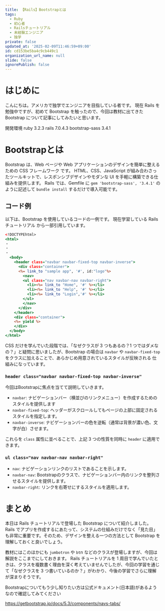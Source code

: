```yaml
---
title: 【Rails】Bootstrapとは
tags:
  - Ruby
  - 初心者
  - Railsチュートリアル
  - 未経験エンジニア
  - 独学
private: false
updated_at: '2025-02-09T11:46:59+09:00'
id: cd153be5ba4c9cb449c1
organization_url_name: null
slide: false
ignorePublish: false
---
```

# はじめに
こんにちは。アメリカで独学でエンジニアを目指している者です。
現在 Rails を勉強中ですが、初めて Bootstrap を触ったので、今回は教材に出てきた Bootstrap について記事にしてみたいと思います。

開発環境
ruby 3.2.3
rails 7.0.4.3
bootstrap-sass 3.4.1

# Bootstrapとは
Bootstrap は、Web ページや Web アプリケーションのデザインを簡単に整えるための CSS フレームワーク です。
HTML、CSS、JavaScript が組み合わさったツールキットで、レスポンシブデザインやモダンな UI を手軽に構築できる仕組みを提供します。
Rails では、Gemfile に `gem 'bootstrap-sass', '3.4.1'` のように記述して `bundle install` するだけで導入可能です。

## コード例
以下は、Bootstrap を使用しているコードの一例です。
現在学習している Rails チュートリアル から一部引用しています。

```html:application.html.erb
<!DOCTYPEhtml>
<html>
・
・
・
  <body>
    <header class="navbar navbar-fixed-top navbar-inverse">
      <div class="container">
      <%= link_to "sample app", '#', id:"logo"%>
        <nav>
        <ul class="nav navbar-nav navbar-right">
          <li><%= link_to "Home", '#' %></li>
          <li><%= link_to "Help", '#' %></li>
          <li><%= link_to "Login",'#' %></li>
        </ul>
        </nav>
      </div>
    </header>
    <div class="container">
    <%= yield %>
    </div>
  </body>
</html>
```
CSS だけを学んでいた段階では、「なぜクラスが 3 つもあるの？1 つではダメなの？」と疑問に思いましたが、Bootstrap の場合は `navbar` や `navbar-fixed-top` をクラスに加えることで、あらかじめ用意されているスタイルが反映される 仕組みになっています。

### `header class="navbar navbar-fixed-top navbar-inverse"`
今回はBootstrapに焦点を当てて説明していきます。
* `navbar`: ナビゲーションバー（横並びのリンクメニュー）を作成するためのスタイルを提供します
* `navbar-fixed-top`: ヘッダーがスクロールしてもページの上部に固定されるスタイルを指定します。
* `navbar-inverse`: ナビゲーションバーの色を逆転（通常は背景が濃い色、文字が白）させます。

これらを `class` 属性に並べることで、上記 3 つの性質を同時に `header` に適用できます。

### `ul class="nav navbar-nav navbar-right"`
* `nav`: ナビゲーションリンクのリストであることを示します。
* `navbar-nav`: Bootstrapのクラスで、ナビゲーションバー内のリンクを整列させるスタイルを提供します。
* `navbar-right`: リンクを右寄せにするスタイルを適用します。

# まとめ
本日は Rails チュートリアルで登場した Bootstrap について紹介しました。
Rails でアプリを作成するにあたって、システムの仕組みだけでなく「見た目」も非常に重要です。そのため、デザインを整える一つの方法として Bootstrap を理解しておくと良いでしょう。

教材にはこのほかにも `jumbotron` や `bt`n などのクラスが登場しますが、今回は解説をここまでにしておきます。
Rails チュートリアルを 1 周目で学んでいたときは、クラスを複数書く理由を深く考えていませんでしたが、今回の学習を通じて「なぜクラスを 3 つ書いているのか？」がわかり、今後の学習でさらに理解が深まりそうです。

Bootstrapについてもう少し知りたい方は公式ドキュメント(日本語)があるようなので確認してみてください

https://getbootstrap.jp/docs/5.3/components/navs-tabs/
